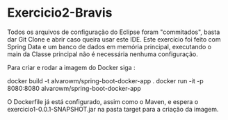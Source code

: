 # Exercicio2-Bravis

 Todos os arquivos de configuração do Eclipse foram "commitados", basta dar Git Clone e abrir caso queira usar este IDE.
 Este exercício foi feito com Spring Data e um banco de dados em memória principal, executando o main da Classe principal
não é necessária nenhuma configuração.

 Para criar e rodar a imagem do Docker siga :
 
 docker build -t alvarowm/spring-boot-docker-app .
 docker run -it -p 8080:8080 alvarowm/spring-boot-docker-app
 
 O Dockerfile já está configurado, assim como o Maven, e espera o exercicio1-0.0.1-SNAPSHOT.jar na pasta target para a criação da imagem.
